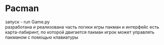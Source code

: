 # Pacman
запуск - run Game.py  
разработана и реализована часть логики игры пакман и интерфейс 
есть карта-лабиринт, по которой двигается пакман
игрок может управлять пакманом с помощью клавиатуры
